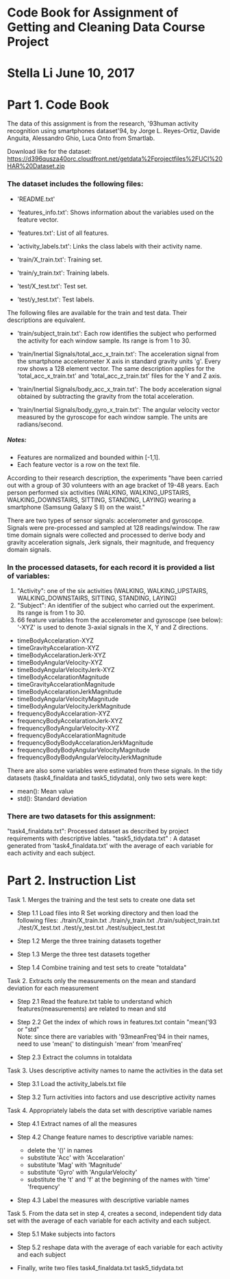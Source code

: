 # Code Book for Assignment of Getting and Cleaning Data Course Project
Stella Li
June 10, 2017
======================================================================
Part 1. Code Book
=================

The data of this assignment is from the research, \'93human activity recognition using smartphones dataset\'94, by Jorge L. Reyes-Ortiz, Davide Anguita, Alessandro Ghio, Luca Onto from Smartlab.

Download like for the dataset:
https://d396qusza40orc.cloudfront.net/getdata%2Fprojectfiles%2FUCI%20HAR%20Dataset.zip

### The dataset includes the following files:
- 'README.txt'

- 'features_info.txt': Shows information about the variables used on the feature vector.

- 'features.txt': List of all features.

- 'activity_labels.txt': Links the class labels with their activity name.

- 'train/X_train.txt': Training set.

- 'train/y_train.txt': Training labels.

- 'test/X_test.txt': Test set.

- 'test/y_test.txt': Test labels.

The following files are available for the train and test data. Their descriptions are equivalent. 

- 'train/subject_train.txt': Each row identifies the subject who performed the activity for each window sample. Its range is from 1 to 30. 

- 'train/Inertial Signals/total_acc_x_train.txt': The acceleration signal from the smartphone accelerometer X axis in standard gravity units 'g'. Every row shows a 128 element vector. The same description applies for the 'total_acc_x_train.txt' and 'total_acc_z_train.txt' files for the Y and Z axis. 

- 'train/Inertial Signals/body_acc_x_train.txt': The body acceleration signal obtained by subtracting the gravity from the total acceleration. 

- 'train/Inertial Signals/body_gyro_x_train.txt': The angular velocity vector measured by the gyroscope for each window sample. The units are radians/second. 

##### Notes: 

- Features are normalized and bounded within [-1,1].
- Each feature vector is a row on the text file.

According to their research description, the experiments "have been carried out with a group of 30 volunteers with an age bracket of 19-48 years. Each person performed six activities (WALKING, WALKING_UPSTAIRS, WALKING_DOWNSTAIRS, SITTING, STANDING, LAYING) wearing a smartphone (Samsung Galaxy S II) on the waist."

There are two types of sensor signals: accelerometer and gyroscope. Signals were pre-processed and sampled at 128 readings/window. The raw time domain signals were collected and processed to derive body and gravity acceleration signals, Jerk signals, their magnitude, and frequency domain signals.

### In the processed datasets, for each record it is provided a list of variables:
1. "Activity": one of the six activities (WALKING, WALKING_UPSTAIRS, WALKING_DOWNSTAIRS, SITTING, STANDING, LAYING)
2. "Subject": An identifier of the subject who carried out the experiment. Its range is from 1 to 30.
3. 66 feature variables from the accelerometer and gyroscope (see below):
'-XYZ' is used to denote 3-axial signals in the X, Y and Z directions.

- timeBodyAccelaration-XYZ
- timeGravityAccelaration-XYZ
- timeBodyAccelarationJerk-XYZ
- timeBodyAngularVelocity-XYZ
- timeBodyAngularVelocityJerk-XYZ
- timeBodyAccelarationMagnitude
- timeGravityAccelarationMagnitude
- timeBodyAccelarationJerkMagnitude
- timeBodyAngularVelocityMagnitude
- timeBodyAngularVelocityJerkMagnitude
- frequencyBodyAccelaration-XYZ
- frequencyBodyAccelarationJerk-XYZ
- frequencyBodyAngularVelocity-XYZ
- frequencyBodyAccelarationMagnitude
- frequencyBodyBodyAccelarationJerkMagnitude
- frequencyBodyBodyAngularVelocityMagnitude
- frequencyBodyBodyAngularVelocityJerkMagnitude

There are also some variables were estimated from these signals. In the tidy datasets (task4_finaldata and task5_tidydata), only two sets were kept:
- mean(): Mean value
- std(): Standard deviation

### There are two datasets for this assignment:
"task4_finaldata.txt": Processed dataset as described by project requirements with descriptive lables.
"task5_tidydata.txt" : A dataset generated from 'task4_finaldata.txt' with the average of each variable for each activity and each subject. 

Part 2. Instruction List
========================
Task 1. Merges the training and the test sets to create one data set

- Step 1.1 Load files into R
Set working directory and then load the following files:
./train/X_train.txt
./train/y_train.txt
./train/subject_train.txt
./test/X_test.txt
./test/y_test.txt
./test/subject_test.txt

- Step 1.2 Merge the three training datasets together 

- Step 1.3 Merge the three test datasets together

- Step 1.4 Combine training and test sets to create "totaldata"

Task 2. Extracts only the measurements on the mean and standard deviation for each measurement
- Step 2.1 Read the feature.txt table to understand which features(measurements) are related to mean and std

- Step 2.2 Get the index of which rows in features.txt contain "mean(\'93 or "std"\
Note: since there are variables with \'93meanFreq\'94 in their names, need to use 'mean(' to distinguish 'mean' from 'meanFreq'

- Step 2.3 Extract the columns in totaldata

Task 3. Uses descriptive activity names to name the activities in the data set
- Step 3.1 Load the activity_labels.txt file

- Step 3.2 Turn activities into factors and use descriptive activity names

Task 4. Appropriately labels the data set with descriptive variable names
- Step 4.1 Extract names of all the measures

- Step 4.2 Change feature names to descriptive variable names:
	- delete the '()' in names
	- substitute 'Acc' with 'Accelaration'
	- substitute 'Mag' with 'Magnitude'
	- substitute \'Gyro' with 'AngularVelocity'
	- substitute the 't' and 'f' at the beginning of the names with 'time' 'frequency'

- Step 4.3 Label the measures with descriptive variable names

Task 5. From the data set in step 4, creates a second, independent tidy data set with the average of each variable for each activity and each subject.
- Step 5.1 Make subjects into factors

- Step 5.2 reshape data with the average of each variable for each activity and each subject

- Finally, write two files
task4_finaldata.txt
task5_tidydata.txt
